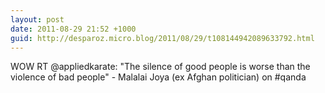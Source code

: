 ```yaml
---
layout: post
date: 2011-08-29 21:52 +1000
guid: http://desparoz.micro.blog/2011/08/29/t108144942089633792.html
---
```

WOW RT @appliedkarate: "The silence of good people is worse than the violence of bad people" - Malalai Joya (ex Afghan politician) on #qanda
